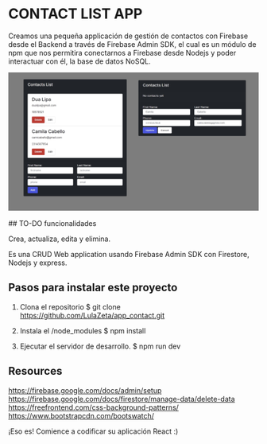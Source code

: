 # CONTACT LIST APP

Creamos una pequeña applicación de gestión de contactos con Firebase desde el Backend a través de Firebase Admin SDK, el cual es un módulo de npm que nos permitira conectarnos a Firebase desde Nodejs y poder interactuar con él, la base de datos NoSQL.

<p align="center">
  <img src="./contact.jpg" width=550 >
</p>
## TO-DO funcionalidades

Crea,
actualiza, 
edita
y elimina.

Es una CRUD Web application usando Firebase Admin SDK con Firestore, Nodejs y express.


## Pasos para instalar este proyecto
1. Clona el repositorio
$ git clone https://github.com/LulaZeta/app_contact.git

2. Instala el /node_modules
$ npm install

3. Ejecutar el servidor de desarrollo.
$ npm run dev

## Resources
https://firebase.google.com/docs/admin/setup
https://firebase.google.com/docs/firestore/manage-data/delete-data
https://freefrontend.com/css-background-patterns/
https://www.bootstrapcdn.com/bootswatch/

¡Eso es! Comience a codificar su aplicación React :)
